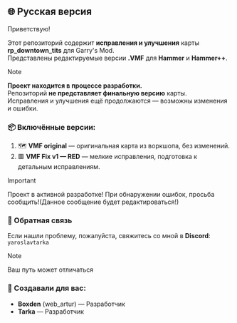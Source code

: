 ## 🌐 Русская версия

Приветствую!

Этот репозиторий содержит **исправления и улучшения** карты **rp_downtown_tits** для Garry's Mod.  
Представлены редактируемые версии **.VMF** для **Hammer** и **Hammer++**.

> [!NOTE]
> **Проект находится в процессе разработки.**  
> Репозиторий **не представляет финальную версию** карты.  
> Исправления и улучшения ещё продолжаются — возможны изменения и ошибки.

### 📦 Включённые версии:

1. 🗺️ **VMF original** — оригинальная карта из воркшопа, без изменений.  
2. 🟥 **VMF Fix v1 — RED** — мелкие исправления, подготовка к детальным исправлениям.

> [!IMPORTANT]
> Проект в активной разработке! При обнаружении ошибок, просьба сообщить!(Данное сообщение будет редактироваться!)

### 💬 Обратная связь

Если нашли проблему, пожалуйста, свяжитесь со мной в **Discord**: `yaroslavtarka`

> [!NOTE]
> Ваш путь может отличаться

### 🙌 Создавали для вас:
 
- **Boxden** (web_artur) — Разработчик
- **Tarka** — Разработчик

